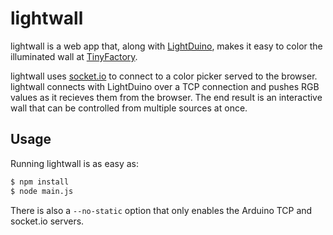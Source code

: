 lightwall
=========

lightwall is a web app that, along with [LightDuino](https://github.com/vineel-adusumilli/LightDuino), makes it easy to color the illuminated wall at [TinyFactory](http://tinyfactory.co/).

lightwall uses [socket.io](http://socket.io/) to connect to a color picker served to the browser. lightwall connects with LightDuino over a TCP connection and pushes RGB values as it recieves them from the browser. The end result is an interactive wall that can be controlled from multiple sources at once.

Usage
-----

Running lightwall is as easy as:

```bash
$ npm install
$ node main.js
```

There is also a `--no-static` option that only enables the Arduino TCP and socket.io servers.

